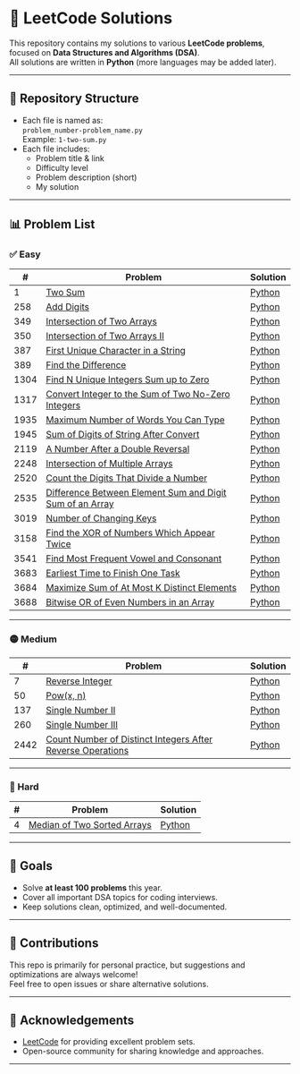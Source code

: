 # 🧩 LeetCode Solutions

This repository contains my solutions to various **LeetCode problems**, focused on **Data Structures and Algorithms (DSA)**.  
All solutions are written in **Python** (more languages may be added later).  

---

## 📂 Repository Structure
- Each file is named as:  
  `problem_number-problem_name.py`  
  Example: `1-two-sum.py`
- Each file includes:
  - Problem title & link
  - Difficulty level
  - Problem description (short)
  - My solution

---

## 📊 Problem List

### ✅ Easy
| #   | Problem | Solution |
|----- |----------|----------|
| 1   | [Two Sum](https://leetcode.com/problems/two-sum/) | [Python](1-TwoSum.py) |
| 258 | [Add Digits](https://leetcode.com/problems/add-digits/) | [Python](258-AddDigits.py) | 
| 349 | [Intersection of Two Arrays](https://leetcode.com/problems/intersection-of-two-arrays/) | [Python](349-IntersectionofTwoArrays.py) |
| 350 | [Intersection of Two Arrays II](https://leetcode.com/problems/intersection-of-two-arrays-ii/) | [Python](350-IntersectionofTwoArraysII.py) |
| 387 | [First Unique Character in a String](https://leetcode.com/problems/first-unique-character-in-a-string/) | [Python](387-FirstUniqueCharacterInAString.py) |
| 389 | [Find the Difference](https://leetcode.com/problems/find-the-difference/) | [Python](389-FindtheDifference.py) |
| 1304 | [Find N Unique Integers Sum up to Zero](https://leetcode.com/problems/find-n-unique-integers-sum-up-to-zero/) | [Python](1304-Find_N_UniqueIntegersSumUpToZero.py) |
| 1317 | [Convert Integer to the Sum of Two No-Zero Integers](https://leetcode.com/problems/convert-integer-to-the-sum-of-two-no-zero-integers/) | [Python](1317-ConvertIntegerToTheSumofTwoNo-ZeroIntegers.py) |
| 1935 | [Maximum Number of Words You Can Type](https://leetcode.com/problems/maximum-number-of-words-you-can-type/) | [Python](1935-MaximumNumberofWordsYouCanType.py) |
| 1945 | [Sum of Digits of String After Convert](https://leetcode.com/problems/sum-of-digits-of-string-after-convert/) | [Python](1945-SumofDigitsofStringAfterConvert.py) |
| 2119 | [A Number After a Double Reversal](https://leetcode.com/problems/a-number-after-a-double-reversal/) | [Python](2119-ANumberAfteraDoubleReversal.py) |
| 2248 | [Intersection of Multiple Arrays](https://leetcode.com/problems/intersection-of-multiple-arrays/) | [Python](2248-IntersectionofMultipleArrays.py) |
| 2520 | [Count the Digits That Divide a Number](https://leetcode.com/problems/count-the-digits-that-divide-a-number/) | [Python](2520-CounttheDigitsThatDivideaNumber.py) |
| 2535 | [Difference Between Element Sum and Digit Sum of an Array](https://leetcode.com/problems/difference-between-element-sum-and-digit-sum-of-an-array/) | [Python](2535-DifferenceBetweenElementSumandDigitSumofanArray.py) |
| 3019 | [Number of Changing Keys](https://leetcode.com/problems/number-of-changing-keys/) | [Python](3019-NumberofChangingKeys.py) |
| 3158 | [Find the XOR of Numbers Which Appear Twice](https://leetcode.com/problems/find-the-xor-of-numbers-which-appear-twice/) | [Python](3158-FindtheXORofNumbersWhichAppearTwice.py) |
| 3541 | [Find Most Frequent Vowel and Consonant](https://leetcode.com/problems/find-most-frequent-vowel-and-consonant/) | [Python](3541-FindMostFrequentVowelandConsonant.py) |
| 3683 | [Earliest Time to Finish One Task](https://leetcode.com/problems/earliest-time-to-finish-one-task/description/) | [Python](3683-EarliestTimetoFinishOneTask.py) |
| 3684 | [Maximize Sum of At Most K Distinct Elements](https://leetcode.com/problems/maximize-sum-of-at-most-k-distinct-elements/description/) | [Python](3684-MaximizeSumofAtMostKDistinctElements.py) |
| 3688  | [Bitwise OR of Even Numbers in an Array](https://leetcode.com/problems/bitwise-or-of-even-numbers-in-an-array/) | [Python](3688-BitwiseORofEvenNumbersinanArray.py) |

---

### 🟡 Medium
| #  | Problem | Solution |
|----|----------|----------|
| 7 | [Reverse Integer](https://leetcode.com/problems/reverse-integer/) | [Python](7-ReverseInteger.py) |
| 50 | [Pow(x, n)](https://leetcode.com/problems/powx-n/) | [Python](50-pow.py) |
| 137 | [Single Number II](https://leetcode.com/problems/single-number-ii/) | [Python](137-SingleNumber-II.py) |
| 260 | [Single Number III](https://leetcode.com/problems/single-number-iii/) | [Python](260-SingleNumber-III.py) |
| 2442 | [Count Number of Distinct Integers After Reverse Operations](https://leetcode.com/problems/count-number-of-distinct-integers-after-reverse-operations/) | [Python](2442-CountNumber_ofDistinctIntegersAfterReverseOperations.py) |

---

### 🔴 Hard
| #  | Problem | Solution |
|----|----------|----------|
| 4  | [Median of Two Sorted Arrays](https://leetcode.com/problems/median-of-two-sorted-arrays/) | [Python](4-MedianofTwoSortedArrays.py) |

---

## 🎯 Goals
- Solve **at least 100 problems** this year.
- Cover all important DSA topics for coding interviews.
- Keep solutions clean, optimized, and well-documented.

---

## 🤝 Contributions
This repo is primarily for personal practice, but suggestions and optimizations are always welcome!  
Feel free to open issues or share alternative solutions.  

---

## 🌟 Acknowledgements
- [LeetCode](https://leetcode.com/) for providing excellent problem sets.  
- Open-source community for sharing knowledge and approaches.  

---
